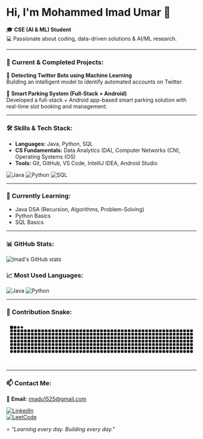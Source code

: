 # Hi, I'm Mohammed Imad Umar 👋

🎓 **CSE (AI & ML) Student**  
💻 Passionate about coding, data-driven solutions & AI/ML research.

---

### 🔭 Current & Completed Projects:
🚀 **Detecting Twitter Bots using Machine Learning**  
Building an intelligent model to identify automated accounts on Twitter.

📱 **Smart Parking System (Full-Stack + Android)**  
Developed a full-stack + Android app-based smart parking solution with real-time slot booking and management.

---

### 🛠️ Skills & Tech Stack:
- **Languages:** Java, Python, SQL  
- **CS Fundamentals:** Data Analytics (DA), Computer Networks (CN), Operating Systems (OS)  
- **Tools:** Git, GitHub, VS Code, IntelliJ IDEA, Android Studio

![Java](https://img.shields.io/badge/Code-Java-orange?style=flat-square&logo=java)
![Python](https://img.shields.io/badge/Code-Python-blue?style=flat-square&logo=python)
![SQL](https://img.shields.io/badge/Database-MySQL-lightblue?style=flat-square&logo=mysql)

---

### 🌱 Currently Learning:
- Java DSA (Recursion, Algorithms, Problem-Solving)  
- Python Basics  
- SQL Basics

---

### 📊 GitHub Stats:
![Imad's GitHub stats](https://github-readme-stats.vercel.app/api?username=mohammed-imad-umar&show_icons=true&theme=tokyonight)


### 📈 Most Used Languages:
![Java](https://img.shields.io/badge/Java-99%25-orange?style=for-the-badge&logo=java)
![Python](https://img.shields.io/badge/Python-88%25-blue?style=for-the-badge&logo=python)





---

### 🐍 Contribution Snake:
![snake gif](https://raw.githubusercontent.com/mohammed-imad-umar/mohammed-imad-umar/output/github-contribution-grid-snake.svg)


---

### 📫 Contact Me:
📧 **Email:** [imadu1525@gmail.com](mailto:imadu1525@gmail.com)  

[![LinkedIn](https://img.shields.io/badge/LinkedIn-Connect-blue?style=flat-square&logo=linkedin)](https://www.linkedin.com/in/mohammed-imad-umar/)  
[![LeetCode](https://img.shields.io/badge/LeetCode-Profile-orange?style=flat-square&logo=leetcode)](https://leetcode.com/mohammed_imad_umar/)

⭐ *"Learning every day. Building every day."*
